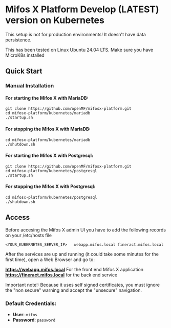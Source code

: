# Mifos X Platform Develop (LATEST) version on Kubernetes

This setup is not for production environments! It doesn't have data persistence.

This has been tested on Linux Ubuntu 24.04 LTS. Make sure you have MicroK8s installed

## Quick Start

### Manual Installation

#### For starting the Mifos X with MariaDB:
```console
git clone https://github.com/openMF/mifosx-platform.git
cd mifosx-platform/kubernetes/mariadb
./startup.sh
```

#### For stopping the Mifos X with MariaDB:
```console
cd mifosx-platform/kubernetes/mariadb
./shutdown.sh
```

#### For starting the Mifos X with Postgresql:
```console
git clone https://github.com/openMF/mifosx-platform.git
cd mifosx-platform/kubernetes/postgresql
./startup.sh
```

#### For stopping the Mifos X with Postgresql:
```console
cd mifosx-platform/kubernetes/postgresql
./shutdown.sh
```

## Access
Before accesing the Mifos X admin UI you have to add the following records on your /etc/hosts file
```console
<YOUR_KUBERNETES_SERVER_IP>   webapp.mifos.local fineract.mifos.local
```

After the services are up and running (it could take some minutes for the first time), open a Web Browser and go to:

**https://webapp.mifos.local** For the front end Mifos X application
**https://fineract.mifos.local** for the back end service 

Important note!: Because it uses self signed certificates, you must ignore the "non secure" warning and accept the "unsecure" navigation.

### Default Credentials:
- **User**: `mifos`
- **Password**: `password`


